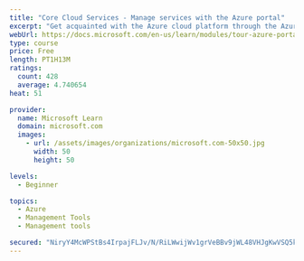 ```yaml
---
title: "Core Cloud Services - Manage services with the Azure portal"
excerpt: "Get acquainted with the Azure cloud platform through the Azure portal, where you create and manage all of your Azure resources."
webUrl: https://docs.microsoft.com/en-us/learn/modules/tour-azure-portal/
type: course
price: Free
length: PT1H13M
ratings:
  count: 428
  average: 4.740654
heat: 51

provider:
  name: Microsoft Learn
  domain: microsoft.com
  images:
    - url: /assets/images/organizations/microsoft.com-50x50.jpg
      width: 50
      height: 50

levels:
  - Beginner

topics:
  - Azure
  - Management Tools
  - Management tools

secured: "NiryY4McWPStBs4IrpajFLJv/N/RiLWwijWv1grVeBBv9jWL48VHJgKwVSQ5kZwYJO7Z8MzrU4NxQhRCsRwq7HLuOh+mpsEhyvA3Xi0XJH4/emxCEa2AtyIz4Wf5lAO5COCBahK9cIfx5rzSSLXodxPhGDqqnrf0pYTChvhwD8Y9EC81ikcxCPAF3e72vB5tgnF9yxPRQHvPY6mbn2cJdcdULNshn8gY2OSsJ3FRmpBMXmS860afgZxQ4jAIxegRiap4Oquj/YdchYx/zbZtizngFWGdx3L7/yp4eT73gfFVZUwbLVrkZYkyIUhQEpo0mrrOim1NXwb79xcgZrIbB8r+IJbgIf6xy/eXpI+nieYO0NTtjDNiZC1bzfgA1ymNmcstz0YB+K8poi51ViBTsvf5BJ3Oe5ID9427hQjS9ZI=;7TcTxE50n+VizU+kXXv2Uw=="
---
```


